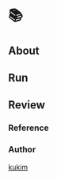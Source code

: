 # 📚 
## About


## Run



## Review



### Reference


### Author
[kukim](https://github.com/ku-kim)
